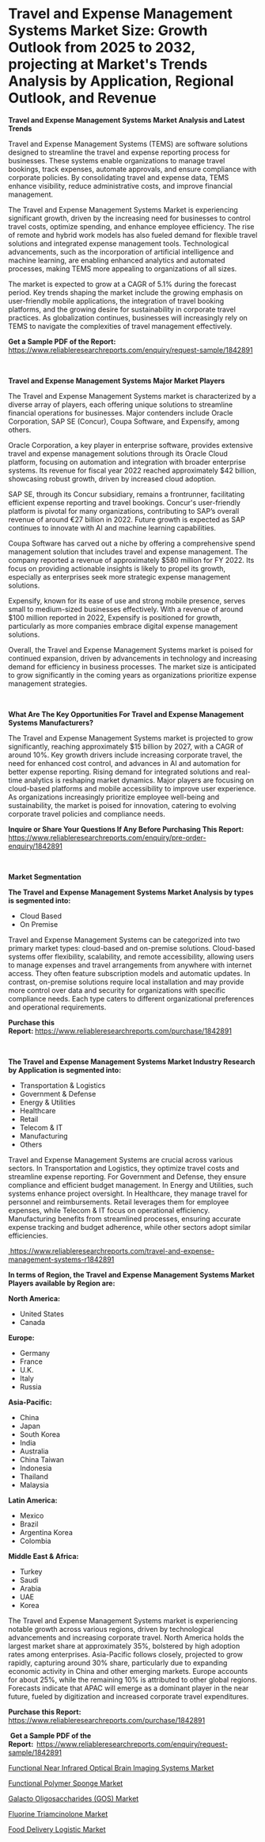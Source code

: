 <p><h1>Travel and Expense Management Systems Market Size: Growth Outlook from 2025 to 2032, projecting at Market's Trends Analysis by Application, Regional Outlook, and Revenue</h1></p><p><strong>Travel and Expense Management Systems Market Analysis and Latest Trends</strong></p>
<p><p>Travel and Expense Management Systems (TEMS) are software solutions designed to streamline the travel and expense reporting process for businesses. These systems enable organizations to manage travel bookings, track expenses, automate approvals, and ensure compliance with corporate policies. By consolidating travel and expense data, TEMS enhance visibility, reduce administrative costs, and improve financial management.</p><p>The Travel and Expense Management Systems Market is experiencing significant growth, driven by the increasing need for businesses to control travel costs, optimize spending, and enhance employee efficiency. The rise of remote and hybrid work models has also fueled demand for flexible travel solutions and integrated expense management tools. Technological advancements, such as the incorporation of artificial intelligence and machine learning, are enabling enhanced analytics and automated processes, making TEMS more appealing to organizations of all sizes.</p><p>The market is expected to grow at a CAGR of 5.1% during the forecast period. Key trends shaping the market include the growing emphasis on user-friendly mobile applications, the integration of travel booking platforms, and the growing desire for sustainability in corporate travel practices. As globalization continues, businesses will increasingly rely on TEMS to navigate the complexities of travel management effectively.</p></p>
<p><strong>Get a Sample PDF of the Report:&nbsp;</strong> <a href="https://www.reliableresearchreports.com/enquiry/request-sample/1842891?utm_campaign=28&utm_medium=2&utm_source=Github&utm_content=ia&utm_term=26032025&utm_id=travel-and-expense-management-systems">https://www.reliableresearchreports.com/enquiry/request-sample/1842891</a></p>
<p>&nbsp;</p>
<p><strong>Travel and Expense Management Systems Major Market Players</strong></p>
<p><p>The Travel and Expense Management Systems market is characterized by a diverse array of players, each offering unique solutions to streamline financial operations for businesses. Major contenders include Oracle Corporation, SAP SE (Concur), Coupa Software, and Expensify, among others. </p><p>Oracle Corporation, a key player in enterprise software, provides extensive travel and expense management solutions through its Oracle Cloud platform, focusing on automation and integration with broader enterprise systems. Its revenue for fiscal year 2022 reached approximately $42 billion, showcasing robust growth, driven by increased cloud adoption.</p><p>SAP SE, through its Concur subsidiary, remains a frontrunner, facilitating efficient expense reporting and travel bookings. Concur's user-friendly platform is pivotal for many organizations, contributing to SAP’s overall revenue of around €27 billion in 2022. Future growth is expected as SAP continues to innovate with AI and machine learning capabilities.</p><p>Coupa Software has carved out a niche by offering a comprehensive spend management solution that includes travel and expense management. The company reported a revenue of approximately $580 million for FY 2022. Its focus on providing actionable insights is likely to propel its growth, especially as enterprises seek more strategic expense management solutions.</p><p>Expensify, known for its ease of use and strong mobile presence, serves small to medium-sized businesses effectively. With a revenue of around $100 million reported in 2022, Expensify is positioned for growth, particularly as more companies embrace digital expense management solutions.</p><p>Overall, the Travel and Expense Management Systems market is poised for continued expansion, driven by advancements in technology and increasing demand for efficiency in business processes. The market size is anticipated to grow significantly in the coming years as organizations prioritize expense management strategies.</p></p>
<p>&nbsp;</p>
<p><strong>What Are The Key Opportunities For Travel and Expense Management Systems Manufacturers?</strong></p>
<p><p>The Travel and Expense Management Systems market is projected to grow significantly, reaching approximately $15 billion by 2027, with a CAGR of around 10%. Key growth drivers include increasing corporate travel, the need for enhanced cost control, and advances in AI and automation for better expense reporting. Rising demand for integrated solutions and real-time analytics is reshaping market dynamics. Major players are focusing on cloud-based platforms and mobile accessibility to improve user experience. As organizations increasingly prioritize employee well-being and sustainability, the market is poised for innovation, catering to evolving corporate travel policies and compliance needs.</p></p>
<p><strong>Inquire or Share Your Questions If Any Before Purchasing This Report:</strong> <a href="https://www.reliableresearchreports.com/enquiry/pre-order-enquiry/1842891?utm_campaign=28&utm_medium=2&utm_source=Github&utm_content=ia&utm_term=26032025&utm_id=travel-and-expense-management-systems">https://www.reliableresearchreports.com/enquiry/pre-order-enquiry/1842891</a></p>
<p>&nbsp;</p>
<p><strong>Market Segmentation</strong></p>
<p><strong>The Travel and Expense Management Systems Market Analysis by types is segmented into:</strong></p>
<p><ul><li>Cloud Based</li><li>On Premise</li></ul></p>
<p><p>Travel and Expense Management Systems can be categorized into two primary market types: cloud-based and on-premise solutions. Cloud-based systems offer flexibility, scalability, and remote accessibility, allowing users to manage expenses and travel arrangements from anywhere with internet access. They often feature subscription models and automatic updates. In contrast, on-premise solutions require local installation and may provide more control over data and security for organizations with specific compliance needs. Each type caters to different organizational preferences and operational requirements.</p></p>
<p><strong>Purchase this Report:&nbsp;</strong><a href="https://www.reliableresearchreports.com/purchase/1842891?utm_campaign=28&utm_medium=2&utm_source=Github&utm_content=ia&utm_term=26032025&utm_id=travel-and-expense-management-systems">https://www.reliableresearchreports.com/purchase/1842891</a></p>
<p>&nbsp;</p>
<p><strong>The Travel and Expense Management Systems Market Industry Research by Application is segmented into:</strong></p>
<p><ul><li>Transportation & Logistics</li><li>Government & Defense</li><li>Energy & Utilities</li><li>Healthcare</li><li>Retail</li><li>Telecom & IT</li><li>Manufacturing</li><li>Others</li></ul></p>
<p><p>Travel and Expense Management Systems are crucial across various sectors. In Transportation and Logistics, they optimize travel costs and streamline expense reporting. For Government and Defense, they ensure compliance and efficient budget management. In Energy and Utilities, such systems enhance project oversight. In Healthcare, they manage travel for personnel and reimbursements. Retail leverages them for employee expenses, while Telecom & IT focus on operational efficiency. Manufacturing benefits from streamlined processes, ensuring accurate expense tracking and budget adherence, while other sectors adopt similar efficiencies.</p></p>
<p><a href="https://www.reliableresearchreports.com/travel-and-expense-management-systems-r1842891?utm_campaign=28&utm_medium=2&utm_source=Github&utm_content=ia&utm_term=26032025&utm_id=travel-and-expense-management-systems">&nbsp;https://www.reliableresearchreports.com/travel-and-expense-management-systems-r1842891</a></p>
<p><strong>In terms of Region, the Travel and Expense Management Systems Market Players available by Region are:</strong></p>
<p>
    <p> <strong> North America: </strong>
        <ul>
            <li>United States</li>
            <li>Canada</li>
        </ul>
        </p> 
    <p> <strong> Europe: </strong>
        <ul>
            <li>Germany</li>
            <li>France</li>
            <li>U.K.</li>
            <li>Italy</li>
            <li>Russia</li>
        </ul>
        </p> 
    <p> <strong> Asia-Pacific: </strong>
        <ul>
            <li>China</li>
            <li>Japan</li>
            <li>South Korea</li>
            <li>India</li>
            <li>Australia</li>
            <li>China Taiwan</li>
            <li>Indonesia</li>
            <li>Thailand</li>
            <li>Malaysia</li>
        </ul>
        </p> 
    <p> <strong> Latin America: </strong>
        <ul>
            <li>Mexico</li>
            <li>Brazil</li>
            <li>Argentina Korea</li>
            <li>Colombia</li>
        </ul>
        </p> 
    <p> <strong> Middle East & Africa: </strong>
        <ul>
            <li>Turkey</li>
            <li>Saudi</li>
            <li>Arabia</li>
            <li>UAE</li>
            <li>Korea</li>
        </ul>
    </p>
    </p>
<p><p>The Travel and Expense Management Systems market is experiencing notable growth across various regions, driven by technological advancements and increasing corporate travel. North America holds the largest market share at approximately 35%, bolstered by high adoption rates among enterprises. Asia-Pacific follows closely, projected to grow rapidly, capturing around 30% share, particularly due to expanding economic activity in China and other emerging markets. Europe accounts for about 25%, while the remaining 10% is attributed to other global regions. Forecasts indicate that APAC will emerge as a dominant player in the near future, fueled by digitization and increased corporate travel expenditures.</p></p>
<p><strong>Purchase this Report: </strong><a href="https://www.reliableresearchreports.com/purchase/1842891?utm_campaign=28&utm_medium=2&utm_source=Github&utm_content=ia&utm_term=26032025&utm_id=travel-and-expense-management-systems">https://www.reliableresearchreports.com/purchase/1842891</a></p>
<p>&nbsp;<strong>Get a Sample PDF of the Report:&nbsp;&nbsp;</strong><a href="https://www.reliableresearchreports.com/enquiry/request-sample/1842891?utm_campaign=28&utm_medium=2&utm_source=Github&utm_content=ia&utm_term=26032025&utm_id=travel-and-expense-management-systems">https://www.reliableresearchreports.com/enquiry/request-sample/1842891</a></p>
<p><strong></strong></p>
<p><p><a href="https://github.com/chaiszepkadk/Market-Research-Report-List-1/blob/main/functional-near-infrared-optical-brain-imaging-systems-market.md?utm_campaign=28&utm_medium=2&utm_source=Github&utm_content=ia&utm_term=26032025&utm_id=travel-and-expense-management-systems">Functional Near Infrared Optical Brain Imaging Systems Market</a></p><p><a href="https://github.com/oeungcolesh0/Market-Research-Report-List-1/blob/main/functional-polymer-sponge-market.md?utm_campaign=28&utm_medium=2&utm_source=Github&utm_content=ia&utm_term=26032025&utm_id=travel-and-expense-management-systems">Functional Polymer Sponge Market</a></p><p><a href="https://github.com/neiridionna/Market-Research-Report-List-1/blob/main/galacto-oligosaccharides-gos-market.md?utm_campaign=28&utm_medium=2&utm_source=Github&utm_content=ia&utm_term=26032025&utm_id=travel-and-expense-management-systems">Galacto Oligosaccharides (GOS) Market</a></p><p><a href="https://github.com/anggigpps/Market-Research-Report-List-1/blob/main/fluorine-triamcinolone-market.md?utm_campaign=28&utm_medium=2&utm_source=Github&utm_content=ia&utm_term=26032025&utm_id=travel-and-expense-management-systems">Fluorine Triamcinolone Market</a></p><p><a href="https://github.com/sharphadan/Market-Research-Report-List-1/blob/main/food-delivery-logistic-market.md?utm_campaign=28&utm_medium=2&utm_source=Github&utm_content=ia&utm_term=26032025&utm_id=travel-and-expense-management-systems">Food Delivery Logistic Market</a></p></p>
